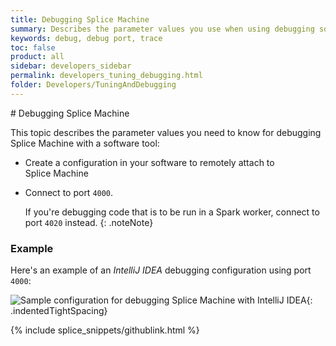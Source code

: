 ```yaml
---
title: Debugging Splice Machine
summary: Describes the parameter values you use when using debugging software with Splice Machine.
keywords: debug, debug port, trace
toc: false
product: all
sidebar: developers_sidebar
permalink: developers_tuning_debugging.html
folder: Developers/TuningAndDebugging
---
```

<section>
<div class="TopicContent" data-swiftype-index="true" markdown="1">
# Debugging Splice Machine

This topic describes the parameter values you need to know for debugging
Splice Machine with a software tool:

* Create a configuration in your software to remotely attach to
  Splice Machine
* Connect to port `4000`.
  
  If you're debugging code that is to be run in a Spark worker, connect
  to port `4020` instead.
  {: .noteNote}

### Example

Here's an example of an *IntelliJ IDEA* debugging configuration using
port `4000`:

![Sample configuration for debugging Splice Machine with IntelliJ
IDEA](images/DebugSetupScreen.png "Sample configuration for debugging
Splice Machine with IntelliJ IDEA"){: .indentedTightSpacing}

{% include splice_snippets/githublink.html %}
</div>
</section>

